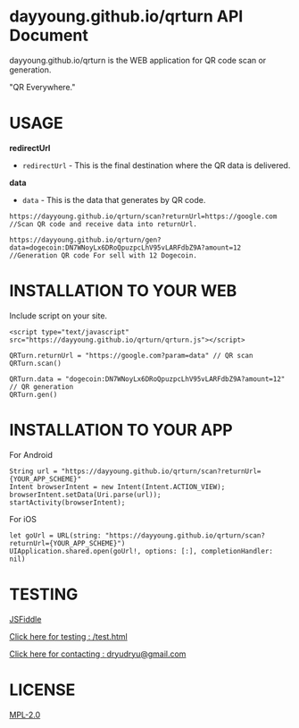 # dayyoung.github.io/qrturn API Document

dayyoung.github.io/qrturn is the WEB application for QR code scan or generation.

"QR Everywhere."

# USAGE

**redirectUrl**
- `redirectUrl` - This is the final destination where the QR data is delivered.

**data**
- `data` - This is the data that generates by QR code.

```
https://dayyoung.github.io/qrturn/scan?returnUrl=https://google.com
//Scan QR code and receive data into returnUrl.

https://dayyoung.github.io/qrturn/gen?data=dogecoin:DN7WNoyLx6DRoQpuzpcLhV95vLARFdbZ9A?amount=12
//Generation QR code For sell ​​with 12 Dogecoin.

```

# INSTALLATION TO YOUR WEB
Include script on your site.

```
<script type="text/javascript" src="https://dayyoung.github.io/qrturn/qrturn.js"></script>
```

```
QRTurn.returnUrl = "https://google.com?param=data" // QR scan
QRTurn.scan()

QRTurn.data = "dogecoin:DN7WNoyLx6DRoQpuzpcLhV95vLARFdbZ9A?amount=12" // QR generation
QRTurn.gen()
```

# INSTALLATION TO YOUR APP

For Android 

```
String url = "https://dayyoung.github.io/qrturn/scan?returnUrl={YOUR_APP_SCHEME}"
Intent browserIntent = new Intent(Intent.ACTION_VIEW);
browserIntent.setData(Uri.parse(url));
startActivity(browserIntent);

```

For iOS 

```
let goUrl = URL(string: "https://dayyoung.github.io/qrturn/scan?returnUrl={YOUR_APP_SCHEME}")
UIApplication.shared.open(goUrl!, options: [:], completionHandler: nil)
```

# TESTING

 [JSFiddle](https://jsfiddle.net/sx4z0qo9/)

 [Click here for testing : /test.html](/test.html)
 
 [Click here for contacting : dryudryu@gmail.com](mailto:dryudryu@gmail.com)

# LICENSE
[MPL-2.0](https://www.mozilla.org/MPL/2.0/)
